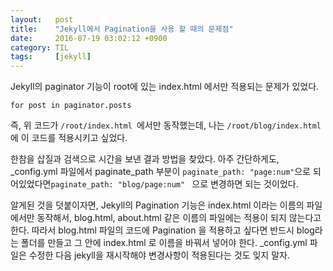 ```yaml
---
layout:   post
title:    "Jekyll에서 Pagination을 사용 할 때의 문제점"
date:     2016-07-19 03:02:12 +0900
category: TIL
tags:     [jekyll]
---
```


Jekyll의 paginator 기능이 root에 있는 index.html 에서만 적용되는 문제가 있었다.

```
for post in paginator.posts
```
즉, 위 코드가 `/root/index.html `에서만 동작했는데, 나는 `/root/blog/index.html` 에 이 코드를 적용시키고 싶었다.

한참을 삽질과 검색으로 시간을 보낸 결과 방법을 찾았다.
아주 간단하게도, _config.yml 파일에서 paginate_path 부분이
`paginate_path: "page:num"`으로 되어있었다면`paginate_path: "blog/page:num" `
으로 변경하면 되는 것이었다.

알게된 것을 덧붙이자면, Jekyll의 Pagination 기능은 index.html 이라는 이름의 파일에서만 동작해서, blog.html, about.html 같은 이름의 파일에는 적용이 되지 않는다고 한다. 따라서 blog.html 파일의 코드에 Pagination 을 적용하고 싶다면 반드시 blog라는 폴더를 만들고 그 안에 index.html 로 이름을 바꿔서 넣어야 한다. _config.yml 파일은 수정한 다음 jekyll을 재시작해야 변경사항이 적용된다는 것도 잊지 말자.
